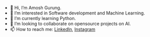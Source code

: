 - 👋 Hi, I’m Amosh Gurung.
- 👀 I’m interested in Software development and Machine Learning.
- 🌱 I’m currently learning Python.
- 💞️ I’m looking to collaborate on opensource projects on AI.
- 📫 How to reach me: [LinkedIn](http://www.linkedin.com/in/amosh-gurung),  [Instagram](http://www.instagram.com/amosh_gurung)

<!---
amoshgurung/amoshgurung is a ✨ special ✨ repository because its `README.md` (this file) appears on your GitHub profile.
You can click the Preview link to take a look at your changes.
--->
